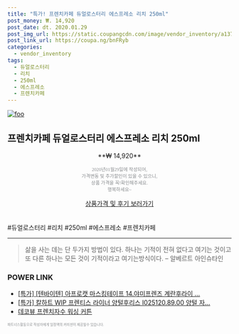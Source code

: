 ```yaml
--- 
title: "특가! 프렌치카페 듀얼로스터리 에스프레소 리치 250ml" 
post_money: ₩. 14,920 
post_date: dt. 2020.01.29 
post_img_url: https://static.coupangcdn.com/image/vendor_inventory/a137/7855028aad3d8853a1eb553f7b34004809382aab4025f072e019cf721638.jpg 
post_link_url: https://coupa.ng/bnFRyb 
categories: 
  - vendor_inventory 
tags: 
  - 듀얼로스터리 
  - 리치 
  - 250ml 
  - 에스프레소 
  - 프렌치카페 
--- 
```

[![foo](https://static.coupangcdn.com/image/vendor_inventory/a137/7855028aad3d8853a1eb553f7b34004809382aab4025f072e019cf721638.jpg)](https://coupa.ng/bnFRyb) 

## 프렌치카페 듀얼로스터리 에스프레소 리치 250ml 
<p style="text-align: center;">**₩ 14,920**</p> 
<p style="text-align: center;"><span style="color: #898c8f; font-family: Georgia,Times,serif; font-size: 0.75em;">2020년01월29일에 작성되어, <br>가격변동 및 추가할인이 있을 수 있으니,<br> 상품 가격을 꼭!확인해주세요.<br>행복하세요~</span> 
</p>	 
<div markdown="0" style="text-align: center;"><a href="https://coupa.ng/bnFRyb" class="btn btn--success">상품가격 및 후기 보러가기</a></div> 
<br><br> 
  #듀얼로스터리 #리치 #250ml #에스프레소 #프렌치카페 
<hr> 

> 삶을 사는 데는 단 두가지 방법이 있다. 하나는 기적이 전혀 없다고 여기는 것이고 또 다른 하나는 모든 것이 기적이라고 여기는방식이다. – 알베르트 아인슈타인 


### POWER LINK

* <a href="https://blog.naver.com/santokki14/221790517091" target="_blank">[특가] [텐바이텐] 아프로캣 마스킹테이프 14.야미프렌즈 계란후라이 ...</a>
* <a href="https://blog.naver.com/an0733/221789239024" target="_blank">[특가] 칼하트 WIP 프렌티스 라이너 양털후리스 I025120.89.00 양털 자...</a>
* <a href="https://blog.naver.com/sakai111/221779321831" target="_blank">데코뷰 프렌치자수 워싱 커튼</a>

<span style="color: #898c8f; font-family: Georgia,Times,serif; font-size: 0.55em;">파트너스활동으로 작성자에게 일정액의 커미션이 제공될수 있습니다.</span> 
